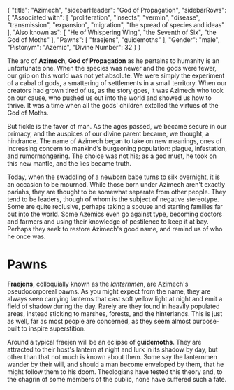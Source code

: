 {
	"title": "Azimech",
	"sidebarHeader": "God of Propagation",
	"sidebarRows": {
		"Associated with": [ "proliferation", "insects", "vermin", "disease", "transmission", "expansion", "migration", "the spread of species and ideas" ],
		"Also known as": [ "He of Whispering Wing", "the Seventh of Six", "the God of Moths" ],
		"Pawns": [ "fraejens", "guidemoths" ],
		"Gender": "male",
		"Pistonym": "Azemic",
		"Divine Number": 32
	}
}

The arc of **Azimech, God of Propagation** as he pertains to humanity is an unfortunate one. When the species was newer and the gods were fewer, our grip on this world was not yet absolute. We were simply the experiment of a cabal of gods, a smattering of settlements in a small territory. When our creators had grown tired of us, as the story goes, it was Azimech who took on our cause, who pushed us out into the world and showed us how to thrive. It was a time when all the gods' children extolled the virtues of the God of Moths.

But fickle is the favor of man. As the ages passed, we became secure in our primacy, and the auspices of our divine parent became, we thought, a hindrance. The name of Azimech began to take on new meanings, ones of increasing concern to mankind's burgeoning population: plague, infestation, and rumormongering. The choice was not his; as a god must, he took on this new mantle, and the lies became truth.

Today, when the swaddling of a newborn babe turns to silk overnight, it is an occasion to be mourned. While those born under Azimech aren't exactly pariahs, they are thought to be somewhat separate from other people. They tend to be leaders, though of whom is the subject of negative stereotype. Some are quite reclusive, perhaps taking a spouse and starting families far out into the world. Some Azemics even go against type, becoming doctors and farmers and using their knowledge of pestilence to keep it at bay. Perhaps they seek to restore Azimech's good name, and remind us of who he once was.

# Pawns

**Fraejens**, colloquially known as the *lanternmen*, are Azimech's pseudocorporeal pawns. As you might expect from the name, they are always seen carrying lanterns that cast soft yellow light at night and emit a field of shadow during the day. Rarely are they found in heavily populated areas, instead sticking to marshes, forests, and the hinterlands. This is just as well, far as most people are concerned, as they seem almost purpose-built to inspire superstition.

Around a typical fraejen will be an eclipse of **guidemoths**. They are attracted to their host's lantern at night and lurk in its shadow by day, but other than that not much is known about them. Some say the lanternmen wander by their will, and should a man become enveloped by them, that he might follow them to his doom. Theologians have tested this theory and, to the chagrin of some members of the public, none have suffered such a fate.